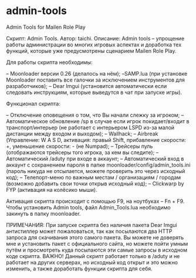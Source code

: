# admin-tools
Admin Tools for Mailen Role Play

Скрипт: Admin Tools.
Автор: taichi.
Описание: Admin tools – упрощение работы администрации во многих игровых аспектах и доработка тех функций, которые уже предусмотрены сценарием Mailen Role Play.

Для работы скрипта необходимы:

– Moonloader версии 0.26 (делалось на нём);
–SAMP.lua (при установке Moonloader поставить все галочки за исключением инструментов для разработчиков);
– Dear Imgui (установится автоматически если следовать инструкциям, которые выведутся в чат при запуске игры).

Функционал скрипта:

– Отключение оповещения о том, что Вы начали слежку за игроком;
– Автоматическое обновление /sp в случае если игрок покидает/входит в транспорт/интерьер (не работает с интерьером LSPD из-за малой дистанции между входом и выходом);
– Wallhack;
– Airbreak (Управление: W A S D, активация: правый Shift, прибавление скорости: +, уменьшение скорости: - (не Numpad);
– Трейсеры пуль (отображаются трейсеры того игрока, за кем вы следите);
– Автоматический /aduty при входе в аккаунт;
– Автоматический вход в аккаунт с сохранением пароля в папке moonloader/config/admin_tools.ini (пароль никуда не отсылается, можете проверить это через исходный код);
– Телепорт-меню по важным местам / организациям / городам (возможно добавить свои точки открыв исходный код);
– Clickwarp by FYP (активация на колёсико мыши).

Активация скрипта происходит с помощью F9, на ноутбуках – Fn + F9.
Чтобы установить Admin tools, файл Admin_Tools.lua необходимо закинуть в папку moonloader.

ПРИМЕЧАНИЯ: При запуске скрипта без наличия пакета Dear Imgui антистиллер может пожаловаться, так как посылаются два HTTP запроса для скачивания этого самого пакета. Вы можете не доверять мне и установить пакет с официального сайта, но можете пойти умным путём и просмотреть куда посылаются эти самые запросы в исходном коде скрипта.
ВАЖНО! Данный скрипт работает только в /aduty и не работает на других серверах, но исходный код открыт и это можно изменить, а также доработать функции скрипта для себя.
